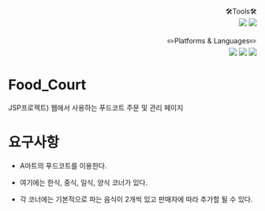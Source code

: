 <div align="right">🛠️Tools🛠️</div>
<div align="right">
	<img src="https://img.shields.io/badge/MariaDB-6D4C41?style=flat&logo=MariaDB&logoColor=white" />
	<img src="https://img.shields.io/badge/IntelliJ-1976D2?style=flat&logo=000000&logoColor=white" />
</div>

<br />

<div align="right">✏️Platforms & Languages✏️</div>
<div align="right">
	<img src="https://img.shields.io/badge/Java-007396?style=flat&logo=Java&logoColor=white" />
	<img src="https://img.shields.io/badge/Thymeleaf-33691E?style=flat&logo=Thymeleaf&logoColor=white" />
	<img src="https://img.shields.io/badge/CSS3-1572B6?style=flat&logo=CSS3&logoColor=white" />
</div>



# Food_Court
JSP프로젝트) 웹에서 사용하는 푸드코트 주문 및 관리 페이지


# 요구사항
* A마트의 푸드코트를 이용한다.

* 여기에는 한식, 중식, 일식, 양식 코너가 있다.

* 각 코너에는 기본적으로 파는 음식이 2개씩 있고 판매자에 따라 추가할 될 수 있다.


